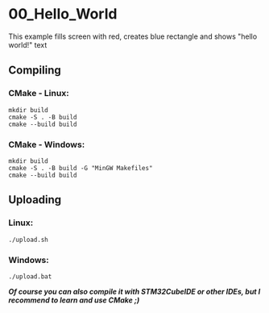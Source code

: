 # 00_Hello_World
This example fills screen with red, creates blue rectangle and shows "hello world!" text
## Compiling
### CMake - Linux:
```
mkdir build
cmake -S . -B build
cmake --build build
```
### CMake - Windows:
```
mkdir build
cmake -S . -B build -G "MinGW Makefiles"
cmake --build build
```
## Uploading
### Linux:
```
./upload.sh
```
### Windows:
```
./upload.bat
```

***Of course you can also compile it with STM32CubeIDE or other IDEs, but I recommend to learn and use CMake ;)***
